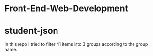 # Front-End-Web-Development
# student-json
In this repo I tried to filter 41 items into 3 groups according to the group name.
